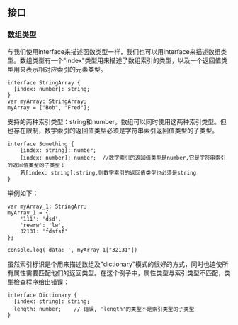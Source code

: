 ## 接口
### 数组类型
与我们使用interface来描述函数类型一样，我们也可以用interface来描述数组类型。数组类型有一个"index"类型用来描述了数组索引的类型，以及一个返回值类型用来表示相对应索引的元素类型。

```
interface StringArray {
  [index: number]: string;
}
var myArray: StringArray;
myArray = ["Bob", "Fred"];
```
支持的两种索引类型：string和number。数组可以同时使用这两种索引类型。但也存在限制，数字索引的返回值类型必须是字符串索引返回值类型的子类型。

```
interface Something {   
    [index: string]: number;
    [index: number]: number;  //数字索引的返回值类型是number,它是字符串索引的返回值类型的子类型；
    若[index: string]:string,则数字索引的返回值类型也必须是string
}
```
举例如下：

```
var myArray_1: StringArr;
myArray_1 = {
    '111': 'dsd',
    'rewrw': 'lw',
    32131: 'fdsfsf'
};

console.log('data: ', myArray_1["32131"])
```
虽然索引标识是个用来描述数组及"dictionary"模式的很好的方式，同时也迫使所有属性需要匹配他们的返回类型。在这个例子中，属性类型与索引类型不匹配，类型检查程序给出错误：

```
interface Dictionary {
  [index: string]: string;
  length: number;    // 错误, 'length'的类型不是索引类型的子类型
} 
```
